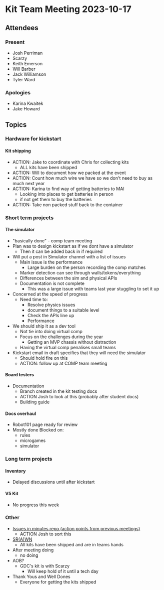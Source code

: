 # Kit Team Meeting 2023-10-17

## Attendees

### Present

- Josh Perriman
- Scarzy
- Keith Emerson
- Will Barber
- Jack Williamson
- Tyler Ward

### Apologies

- Karina Kwaitek
- Jake Howard

## Topics

### Hardware for kickstart

#### Kit shipping

- ACTION: Jake to coordinate with Chris for collecting kits
    - ALL kits have been shipped
- ACTION: Will to document how we packed at the event
- ACTION: Count how much wire we have so we don't need to buy as much next year
- ACTION: Karina to find way of getting batteries to MAI
    - Looking into places to get batteries in person
    - if not get them to buy the batteries
- ACTION: Take non packed stuff back to the container

### Short term projects

#### The simulator

- "basically done" - comp team meeting
- Plan was to design kickstart as if we dont have a simulator
    - Then it can be added back in if required
- Will put a post in Simulator channel with a list of issues
    - Main issue is the performance
        - Large burden on the person recording the comp matches
    - Marker detection can see through walls/tokens/everything
    - Differences between the sim and physical APIs
    - Documentation is not complete
        - This was a large issue with teams last year stuggling to set it up
- Concerned at the speed of progress
    - Need time to:
        - Resolve physics issues
        - document things to a suitable level
        - Check the APIs line up
        - Performance
- We should ship it as a dev tool
    - Not tie into doing virtual comp
    - Focus on the challenges during the year
        - Getting an MVP chassis without distraction
    - Having the virtual comp penalises small teams
- Kickstart email in draft specifies that they will need the simulator
    - Should hold fire on this
    - ACTION: follow up at COMP team meeting


#### Board testers

- Documentation
    - Branch created in the kit testing docs
    - ACTION Josh to look at this (probably after student docs)
    - Building guide 

#### Docs overhaul

- Robot101 page ready for review
- Mostly done Blocked on:
    - rules
    - microgames
    - simulator

### Long term projects

#### Inventory

- Delayed discussions until after kickstart

#### V5 Kit

- No progress this week


### Other

- [Issues in minutes repo (action points from previous meetings)](https://github.com/srobo/kit-team-minutes/issues)
    - ACTION Josh to sort this
- [SR(A)WN](https://github.com/srobo/srawn/issues)
    - All kits have been shipped and are in teams hands
- After meeting doing
    - no doing
- AOB?
    - GDC's kit is with Scarzy
        - Will keep hold of it until a tech day
- Thank Yous and Well Dones
    - Everyone for getting the kits shipped
